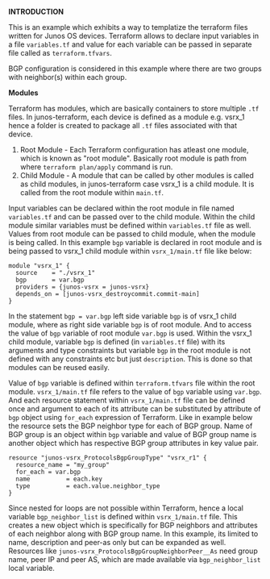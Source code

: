 **INTRODUCTION**

This is an example which exhibits a way to templatize the terraform files written for Junos OS devices. Terraform allows to declare input variables in a file `variables.tf` and value for each variable can be passed in separate file called as `terraform.tfvars`.

BGP configuration is considered in this example where there are two groups with neighbor(s) within each group.

**Modules**

Terraform has modules, which are basically containers to store multiple `.tf` files. In junos-terraform, each device is defined as a module e.g. vsrx_1 hence a folder is created to package all `.tf` files associated with that device.

1. Root Module - Each Terraform configuration has atleast one module, which is known as "root module". Basically root module is path from where `terraform plan/apply` command is run.
2. Child Module - A module that can be called by other modules is called as child modules, in junos-terraform case vsrx_1 is a child module. It is called from the root module within `main.tf`.

Input variables can be declared within the root module in file named `variables.tf` and can be passed over to the child module. Within the child module similar variables must be defined within `variables.tf` file as well. Values from root module can be passed to child module, when the module is being called. In this example `bgp` variable is declared in root module and is being passed to vsrx_1 child module within `vsrx_1/main.tf` file like below:

```
module "vsrx_1" {
  source    = "./vsrx_1"
  bgp       = var.bgp
  providers = {junos-vsrx = junos-vsrx}
  depends_on = [junos-vsrx_destroycommit.commit-main]
}
```
In the statement `bgp = var.bgp` left side variable `bgp` is of vsrx_1 child module, where as right side variable `bgp` is of root module. And to access the value of `bgp` variable of root module `var.bgp` is used. Within the vsrx_1 child module, variable `bgp` is defined (in `variables.tf` file) with its arguments and type constraints but variable `bgp` in the root module is not defined with any constraints etc but just `description`. This is done so that modules can be reused easily.

Value of `bgp` variable is defined within `terraform.tfvars` file within the root module. `vsrx_1/main.tf` file refers to the value of `bgp` variable using `var.bgp`. And each resource statement within `vsrx_1/main.tf` file can be defined once and argument to each of its attribute can be substituted by attribute of `bgp` object using `for_each` expression of Terraform. Like in example below the resource sets the BGP neighbor type for each of BGP group. Name of BGP group is an object within `bgp` variable and value of BGP group name is another object which has respective BGP group attributes in key value pair.

```
resource "junos-vsrx_ProtocolsBgpGroupType" "vsrx_r1" {
  resource_name = "my_group"
  for_each = var.bgp
  name          = each.key
  type          = each.value.neighbor_type
}
```

Since nested for loops are not possible within Terraform, hence a local variable `bgp_neighbor_list` is defined within `vsrx_1/main.tf` file. This creates a new object which is specifically for BGP neighbors and attributes of each neighbor along with BGP group name. In this example, its limited to name, description and peer-as only but can be expanded as well. Resources like `junos-vsrx_ProtocolsBgpGroupNeighborPeer__As` need group name, peer IP and peer AS, which are made available via `bgp_neighbor_list` local variable.
